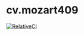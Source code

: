 # cv.mozart409

[![RelativeCI](https://badges.relative-ci.com/badges/xm6954xGkBC6q7M1CcMt?branch=master)](https://app.relative-ci.com/projects/xm6954xGkBC6q7M1CcMt)
